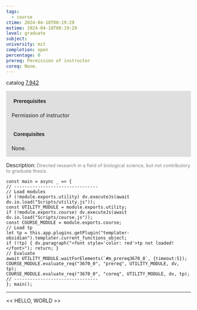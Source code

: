 ```yaml
---
tags:
  - course
ctime: 2024-04-18T00:19:29
mstime: 2024-04-18T00:19:29
level: graduate
subject: 
university: mit
completion: open
percentage: 0
prereq: Permission of instructor
coreq: None.
---
```


catalog [7.942](http://student.mit.edu/catalog/m7a.html#7.942)

<span style="display: block; padding: 15px; background-color: rgb(100, 100, 100, 0.2);"><font id="m_prereq3670_0" style="display: block; font-family: Arial, sans-serif; font-weight: bold; padding: 5px">Prerequisites</font><br><span id="prereq3670_0">Permission of instructor</span></span>
<span style="display: block; padding: 15px; background-color: rgb(100, 100, 100, 0.2);"><font id="m_coreq3670_0" style="display: block; font-family: Arial, sans-serif; font-weight: bold; padding: 5px">Corequisites</font><br><span id="coreq3670_0">None.</span></span>

<font style="">Description:</font>
<font style="color: grey; font-size: 0.8rem;">Directed research in a field of biological science, but not contributory to graduate thesis.</font>

```dataviewjs
const main = async _ => {
// --------------------------------
// Load modules
if (!module.exports.utility) dv.executeJs(await dv.io.load("Scripts/utility.js"));
const UTILITY_MODULE = module.exports.utility;
if (!module.exports.course) dv.executeJs(await dv.io.load("Scripts/course.js"));
const COURSE_MODULE = module.exports.course;
// Load tp
let tp = this.app.plugins.getPlugin("templater-obsidian").templater.current_functions_object;
if (!tp) { dv.paragraph("<font style='color: red'>tp not loaded!</font>"); return; }
// Evaluate
await UTILITY_MODULE.waitForElements(`#m_prereq3670_0`, {timeout:5});
COURSE_MODULE.evaluate_req("3670_0", "prereq", UTILITY_MODULE, dv, tp);
COURSE_MODULE.evaluate_req("3670_0", "coreq", UTILITY_MODULE, dv, tp);
// --------------------------------
}; main();
```

---

<< HELLO, WORLD >>
